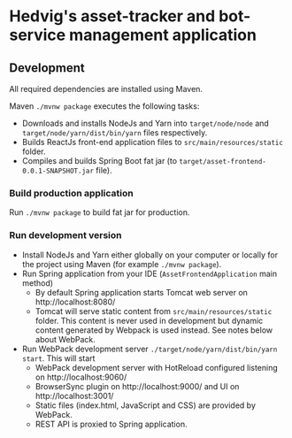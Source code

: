 # Hedvig's asset-tracker and bot-service management application

## Development

All required dependencies are installed using Maven.

Maven `./mvnw package` executes the following tasks:

- Downloads and installs NodeJs and Yarn into `target/node/node` and `target/node/yarn/dist/bin/yarn` files respectively.
- Builds ReactJs front-end application files to `src/main/resources/static` folder.
- Compiles and builds Spring Boot fat jar (to `target/asset-frontend-0.0.1-SNAPSHOT.jar` file).

### Build production application

Run `./mvnw package` to build fat jar for production.

### Run development version

- Install NodeJs and Yarn either globally on your computer or locally for the project using Maven (for example `./mvnw package`).
- Run Spring application from your IDE (`AssetFrontendApplication` main method)
  - By default Spring application starts Tomcat web server on http://localhost:8080/
  - Tomcat will serve static content from `src/main/resources/static` folder. This content is never used in development but dynamic content generated by Webpack is used instead. See notes below about WebPack.
- Run WebPack development server `./target/node/yarn/dist/bin/yarn start`. This will start
  - WebPack development server with HotReload configured listening on http://localhost:9060/
  - BrowserSync plugin on http://localhost:9000/ and UI on http://localhost:3001/
  - Static files (index.html, JavaScript and CSS) are provided by WebPack.
  - REST API is proxied to Spring application.
